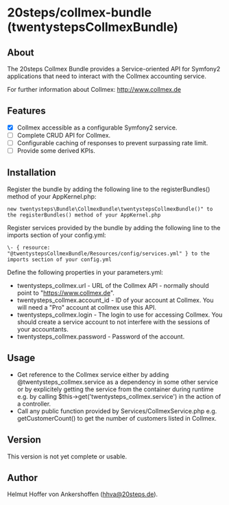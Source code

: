 # 20steps/collmex-bundle (twentystepsCollmexBundle)

## About

The 20steps Collmex Bundle provides a Service-oriented API for Symfony2 applications that need to interact with the Collmex accounting service.

For further information about Collmex: http://www.collmex.de

## Features

- [x] Collmex accessible as a configurable Symfony2 service.
- [ ] Complete CRUD API for Collmex.
- [ ] Configurable caching of responses to prevent surpassing rate limit.
- [ ] Provide some derived KPIs.

## Installation

Register the bundle by adding the following line to the registerBundles() method of your AppKernel.php:  
```
new twentysteps\Bundle\CollmexBundle\twentystepsCollmexBundle()" to the registerBundles() method of your AppKernel.php
```

Register services provided by the bundle by adding the following line to the imports section of your config.yml:  
```
\- { resource: "@twentystepsCollmexBundle/Resources/config/services.yml" } to the imports section of your config.yml
```

Define the following properties in your parameters.yml:  
* twentysteps_collmex.url - URL of the Collmex API - normally should point to "https://www.collmex.de".
* twentysteps_collmex.account_id - ID of your account at Collmex. You will need a "Pro" account at collmex use this API.
* twentysteps_collmex.login - The login to use for accessing Collmex. You should create a service account to not interfere with the sessions of your accountants.
* twentysteps_collmex.password - Password of the account.

## Usage

* Get reference to the Collmex service either by adding @twentysteps_collmex.service as a dependency in some other service or by  explicitely getting the service from the container during runtime e.g. by calling $this->get('twentysteps_collmex.service') in the action of a controller.
* Call any public function provided by Services/CollmexService.php e.g. getCustomerCount() to get the number of customers listed in Collmex.

## Version

This version is not yet complete or usable.

## Author

Helmut Hoffer von Ankershoffen (hhva@20steps.de).